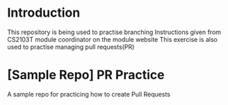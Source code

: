 # Introduction
This repository is being used to practise branching
Instructions given from CS2103T module coordinator on the module website
This exercise is also used to practise managing pull requests(PR)


# [Sample Repo] PR Practice
A sample repo for practicing how to create Pull Requests
